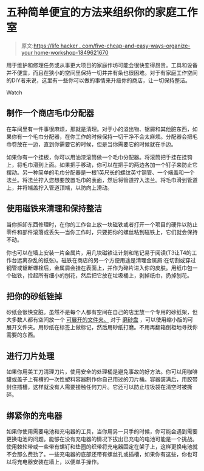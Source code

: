 # 五种简单便宜的方法来组织你的家庭工作室

> 原文:[https://life hacker . com/five-cheap-and-easy-ways-organize-your home-workshop-1849621670](https://lifehacker.com/five-cheap-and-easy-ways-to-organize-your-home-workshop-1849621670)

用于维护和修理任务或从事更大项目的家庭作坊可能会很快变得昂贵。工具和设备并不便宜，而且在狭小的空间里保持一切井井有条也很困难。对于有家庭工作空间的DIY者来说，这里有一些你可以做的事情来升级你的商店，让一切保持整洁。

Watch

## 制作一个商店毛巾分配器

在车间里有一件事很麻烦，那就是清理。对于小的溢出物、锯屑和其他脏东西，如果你有一个毛巾分配器，在你工作的时候保持一切干净不会太麻烦。分配器会把毛巾卷放在一边，直到你需要它的时候，但是当你需要它的时候就在手边。

如果你有一个挂板，你可以用油漆滚筒做一个毛巾分配器。将滚筒把手挂在挂钩上，将毛巾滑到上面。如果把手移动，你可以在把手的两边各加一个钉子来防止它摆动。另一种简单的毛巾分配器是一根1英尺长的螺纹英寸钢管、一个端盖和一个法兰。将法兰拧入您想要放置毛巾的表面，然后将管道拧入法兰。将毛巾滑到管道上，并将端盖拧入管道顶端，以防向上滑动。

## 使用磁铁来清理和保持整洁

当你拆卸东西修理时，在你的工作台上放一块磁铁或者打开一个项目的硬件以防止零件和部件滚落或丢失—当你工作时，只要把你的螺丝粘到磁铁上，它们就会保持不动。

你也可以在墙上安装一片金属片，用几块磁铁让计划和笔记易于阅读(T3让T4的工作台远离杂乱的纸张)。磁铁在商店的另一个方便用途是清理金属屑:在切割或穿过钢管或锯断螺栓后，金属屑会挂在表面上，并作为碎片进入你的皮肤。用纸巾包一个磁铁，捡起所有细小的刨花，然后把它放在垃圾桶上，剥掉纸巾，扔掉刨花。

## 把你的砂纸锉掉

砂纸会很快变脏。虽然不是每个人都有空间在自己的店里放一个专用的砂纸架，但大多数人都有空间放一个 [可展开的文件夹。](https://www.staples.com/staples-13-pocket-expanding-file-folder-coupon-assorted-51828/product_2757021?cid=PS:GS:SBD:PLA:OS&gclid=Cj0KCQjw1vSZBhDuARIsAKZlijQf7IJzHV-eu4qyd2efTqJigmWl5BvZXTurm-77r8pv7TY3e7KfYDIaArWOEALw_wcB) 对于 [磨砂盘](https://www.happymoments.club/small-size-expanding-file-yellow/) ，可以使用缩小版的可展开文件夹。用砂纸在标签上做标记，然后用砂纸打磨。不用再翻箱倒柜地寻找你需要的东西。

## 进行刀片处理

如果你用美工刀清理刀片，使用安全的处理桶是避免事故的好方法。你可以用咖啡罐或盖子上有槽的一次性塑料容器制作你自己用过的刀片桶。容器装满后，用胶带封住插槽，这样就没有人需要接触任何刀片。它还可以防止垃圾袋在清空时被撕碎。

## 绑紧你的充电器

如果你使用需要电池和充电器的工具，当你用另一只手的时候，你可能会遇到需要更换电池的问题。能够在没有充电器的情况下拔出已充电的电池可能是一个挑战。使用棘轮带或一些带有螺钉和垫圈的织带将充电器固定在架子上，这样更换电池就不会那么费劲了。一些充电器的底部还带有螺丝孔或插槽，如果你有这些，你也可以将充电器安装在墙上，以便单手操作。